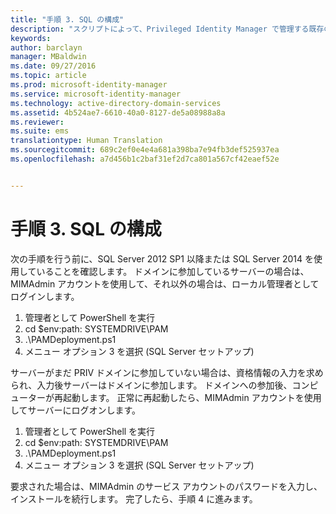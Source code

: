 ```yaml
---
title: "手順 3. SQL の構成"
description: "スクリプトによって、Privileged Identity Manager で管理する既存の ID または新規の ID を使用して CORP ドメインを準備する"
keywords: 
author: barclayn
manager: MBaldwin
ms.date: 09/27/2016
ms.topic: article
ms.prod: microsoft-identity-manager
ms.service: microsoft-identity-manager
ms.technology: active-directory-domain-services
ms.assetid: 4b524ae7-6610-40a0-8127-de5a08988a8a
ms.reviewer: 
ms.suite: ems
translationtype: Human Translation
ms.sourcegitcommit: 689c2ef0e4e4a681a398ba7e94fb3def525937ea
ms.openlocfilehash: a7d456b1c2baf31ef2d7ca801a567cf42eaef52e


---
```

# 手順 3. SQL の構成

次の手順を行う前に、SQL Server 2012 SP1 以降または SQL Server 2014 を使用していることを確認します。 ドメインに参加しているサーバーの場合は、MIMAdmin アカウントを使用して、それ以外の場合は、ローカル管理者としてログインします。
1. 管理者として PowerShell を実行
2. cd $env:path: SYSTEMDRIVE\PAM
3. .\PAMDeployment.ps1
4. メニュー オプション 3 を選択 (SQL Server セットアップ)

  サーバーがまだ PRIV ドメインに参加していない場合は、資格情報の入力を求められ、入力後サーバーはドメインに参加します。
  ドメインへの参加後、コンピューターが再起動します。 正常に再起動したら、MIMAdmin アカウントを使用してサーバーにログオンします。

1. 管理者として PowerShell を実行
2. cd $env:path: SYSTEMDRIVE\PAM
3. .\PAMDeployment.ps1
4. メニュー オプション 3 を選択 (SQL Server セットアップ)

要求された場合は、MIMAdmin のサービス アカウントのパスワードを入力し、インストールを続行します。 完了したら、手順 4 に進みます。



<!--HONumber=Sep16_HO4-->


